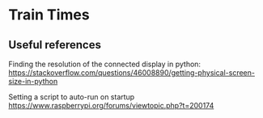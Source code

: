 # Train Times

## Useful references

Finding the resolution of the connected display in python:
https://stackoverflow.com/questions/46008890/getting-physical-screen-size-in-python

Setting a script to auto-run on startup
https://www.raspberrypi.org/forums/viewtopic.php?t=200174

